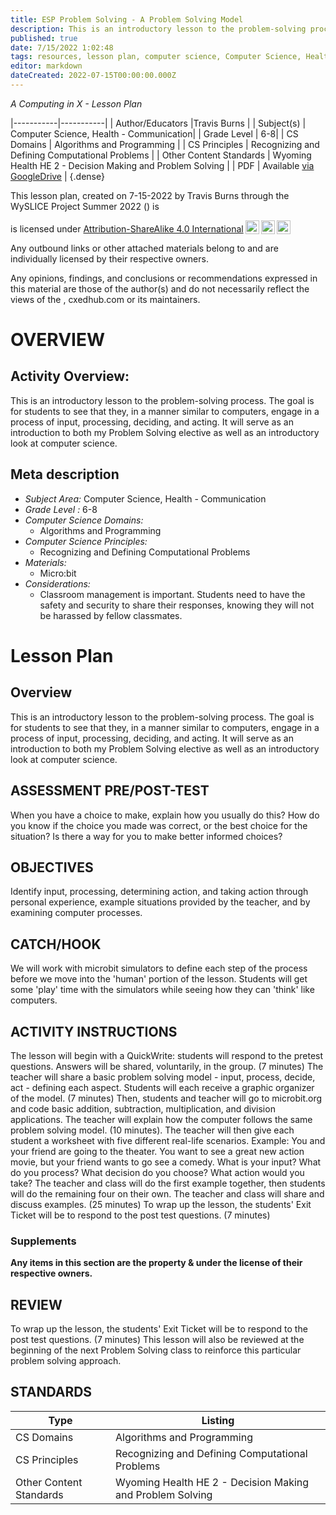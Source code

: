 ```yaml
---
title: ESP Problem Solving - A Problem Solving Model
description: This is an introductory lesson to the problem-solving process. The goal is for students to see that they, in a manner similar to computers, engage in a process of input, processing, deciding, and acting. It will serve as an introduction to both my Problem Solving elective as well as an introductory look at computer science.
published: true
date: 7/15/2022 1:02:48
tags: resources, lesson plan, computer science, Computer Science, Health - Communication 
editor: markdown
dateCreated: 2022-07-15T00:00:00.000Z
---
```

*A Computing in X - Lesson Plan*

|-----------|-----------|
| Author/Educators |Travis Burns |
| Subject(s) | Computer Science, Health - Communication|
| Grade Level | 6-8|
| CS Domains | Algorithms and Programming |
| CS Principles | Recognizing and Defining Computational Problems |
| Other Content Standards | Wyoming Health HE 2 - Decision Making and Problem Solving | 
| PDF | Available [via GoogleDrive]() |
{.dense}






This lesson plan, created on 7-15-2022 by Travis Burns through the  WySLICE Project Summer 2022 () is  <p xmlns:cc="http://creativecommons.org/ns#" >  is licensed under <a href="http://creativecommons.org/licenses/by-sa/4.0/?ref=chooser-v1" target="_blank" rel="license noopener noreferrer" style="display:inline-block;">Attribution-ShareAlike 4.0 International<img style="height:22px!important;margin-left:3px;vertical-align:text-bottom;" src="https://mirrors.creativecommons.org/presskit/icons/cc.svg?ref=chooser-v1"><img style="height:22px!important;margin-left:3px;vertical-align:text-bottom;" src="https://mirrors.creativecommons.org/presskit/icons/by.svg?ref=chooser-v1"><img style="height:22px!important;margin-left:3px;vertical-align:text-bottom;" src="https://mirrors.creativecommons.org/presskit/icons/sa.svg?ref=chooser-v1"></a></p>


Any outbound links or other attached materials belong to and are individually licensed by their respective owners. 


Any opinions, findings, and conclusions or recommendations expressed in this material are those of the author(s) and do not necessarily reflect the views of the , cxedhub.com or its maintainers.


# OVERVIEW
## Activity Overview:  
This is an introductory lesson to the problem-solving process. The goal is for students to see that they, in a manner similar to computers, engage in a process of input, processing, deciding, and acting. It will serve as an introduction to both my Problem Solving elective as well as an introductory look at computer science.
## Meta description
+ *Subject Area:* Computer Science, Health - Communication 
+ *Grade Level :* 6-8 
+ *Computer Science Domains:*
   + Algorithms and Programming
+ *Computer Science Principles:*
   + Recognizing and Defining Computational Problems
+ *Materials:* 
   + Micro:bit
+ *Considerations:*
   + Classroom management is important.  Students need to have the safety and security to share their responses, knowing they will not be harassed by fellow classmates.


# Lesson Plan
## Overview
This is an introductory lesson to the problem-solving process. The goal is for students to see that they, in a manner similar to computers, engage in a process of input, processing, deciding, and acting. It will serve as an introduction to both my Problem Solving elective as well as an introductory look at computer science.
## ASSESSMENT PRE/POST-TEST
When you have a choice to make, explain how you usually do this?  How do you know if the choice you made was correct, or the best choice for the situation?  Is there a way for you to make better informed choices?
## OBJECTIVES
Identify input, processing, determining action, and taking action through personal experience, example situations provided by the teacher, and by examining computer processes.


## CATCH/HOOK
We will work with microbit simulators to define each step of the process before we move into the 'human' portion of the lesson.  Students will get some 'play' time with the simulators while seeing how they can 'think' like computers.


## ACTIVITY INSTRUCTIONS
The lesson will begin with a QuickWrite: students will respond to the pretest questions.  Answers will be shared, voluntarily, in the group. (7 minutes)  The teacher will share a basic problem solving model - input, process, decide, act - defining each aspect.  Students will each receive a graphic organizer of the model. (7 minutes)  Then, students and teacher will go to microbit.org and code basic addition, subtraction, multiplication, and division applications.  The teacher will explain how the computer follows the same problem solving model. (10 minutes).  The teacher will then give each student a worksheet with five different real-life scenarios.  Example: You and your friend are going to the theater.  You want to see a great new action movie, but your friend wants to go see a comedy.  What is your input?  What do you process?  What decision do you choose?  What action would you take?  The teacher and class will do the first example together, then students will do the remaining four on their own.  The teacher and class will share and discuss examples. (25 minutes)  To wrap up the lesson, the students' Exit Ticket will be to respond to the post test questions. (7 minutes)


### Supplements
**Any items in this section are the property & under the license of their respective owners.**






## REVIEW
To wrap up the lesson, the students' Exit Ticket will be to respond to the post test questions. (7 minutes)  This lesson will also be reviewed at the beginning of the next Problem Solving class to reinforce this particular problem solving approach.
## STANDARDS        
| Type | Listing | 
|-----------|-----------|
| CS Domains  | Algorithms and Programming|
| CS Principles   | Recognizing and Defining Computational Problems|
| Other Content Standards | Wyoming Health HE 2 - Decision Making and Problem Solving  |